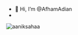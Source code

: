 - 👋 Hi, I’m @AfhamAdian
- 
<p align="left"> <img src="https://komarev.com/ghpvc/?username=aaniksahaa&label=Profile%20views&color=0e75b6&style=flat" alt="aaniksahaa" /> </p>

<!---
AfhamAdian/AfhamAdian is a ✨ special ✨ repository because its `README.md` (this file) appears on your GitHub profile.
You can click the Preview link to take a look at your changes.
--->
